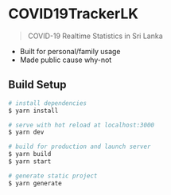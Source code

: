 # COVID19TrackerLK

> COVID-19 Realtime Statistics in Sri Lanka

- Built for personal/family usage
- Made public cause why-not


## Build Setup

```bash
# install dependencies
$ yarn install

# serve with hot reload at localhost:3000
$ yarn dev

# build for production and launch server
$ yarn build
$ yarn start

# generate static project
$ yarn generate
```

